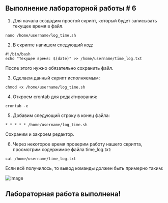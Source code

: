 ## Выполнение лабораторной работы # 6

1. Для начала создадим простой скрипт, который будет записывать текущее время в файл.
```
nano /home/username/log_time.sh
```
2. В скрипте напишем следующий код:
```
#!/bin/bash
echo "Текущее время: $(date)" >> /home/username/time_log.txt
```

После этого нужно обязательно сохранить файл.

3. Сделаем данный скрипт исполняемым:
```
chmod +x /home/username/log_time.sh

```

4. Откроем crontab для редактирования:
```
crontab -e
```

5. Добавим следующий строку в конец файла:
```
* * * * * /home/username/log_time.sh
```

Сохраним и закроем редактор.

6. Через некоторое время проверим работу нашего скрипта, просмотрим содержимое файла time_log.txt:
```
cat /home/username/time_log.txt
```

Если всё получилось, то вывод команды должен быть примерно таким:

![image](https://github.com/user-attachments/assets/a74f2747-8e3a-4d79-abc0-648856a8d9c9)
## Лабораторная работа выполнена!
